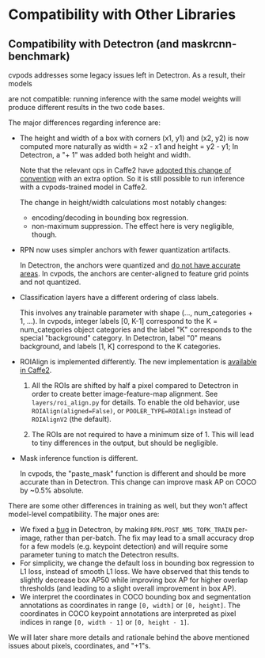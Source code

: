 # Compatibility with Other Libraries

## Compatibility with Detectron (and maskrcnn-benchmark)

cvpods addresses some legacy issues left in Detectron. As a result, their models

are not compatible:
running inference with the same model weights will produce different results in the two code bases.

The major differences regarding inference are:

- The height and width of a box with corners (x1, y1) and (x2, y2) is now computed more naturally as
  width = x2 - x1 and height = y2 - y1;
  In Detectron, a "+ 1" was added both height and width.

  Note that the relevant ops in Caffe2 have [adopted this change of convention](https://github.com/pytorch/pytorch/pull/20550)
  with an extra option.
  So it is still possible to run inference with a cvpods-trained model in Caffe2.

  The change in height/width calculations most notably changes:
  - encoding/decoding in bounding box regression.
  - non-maximum suppression. The effect here is very negligible, though.

- RPN now uses simpler anchors with fewer quantization artifacts.

  In Detectron, the anchors were quantized and
  [do not have accurate areas](https://github.com/facebookresearch/Detectron/issues/227).
  In cvpods, the anchors are center-aligned to feature grid points and not quantized.

- Classification layers have a different ordering of class labels.

  This involves any trainable parameter with shape (..., num_categories + 1, ...).
  In cvpods, integer labels [0, K-1] correspond to the K = num_categories object categories
  and the label "K" corresponds to the special "background" category.
  In Detectron, label "0" means background, and labels [1, K] correspond to the K categories.

- ROIAlign is implemented differently. The new implementation is [available in Caffe2](https://github.com/pytorch/pytorch/pull/23706).

  1. All the ROIs are shifted by half a pixel compared to Detectron in order to create better image-feature-map alignment.
	 See `layers/roi_align.py` for details.
     To enable the old behavior, use `ROIAlign(aligned=False)`, or `POOLER_TYPE=ROIAlign` instead of
     `ROIAlignV2` (the default).

  1. The ROIs are not required to have a minimum size of 1.
     This will lead to tiny differences in the output, but should be negligible.

- Mask inference function is different.

  In cvpods, the "paste_mask" function is different and should be more accurate than in Detectron. This change
  can improve mask AP on COCO by ~0.5% absolute.

There are some other differences in training as well, but they won't affect
model-level compatibility. The major ones are:

- We fixed a [bug](https://github.com/facebookresearch/Detectron/issues/459) in
  Detectron, by making `RPN.POST_NMS_TOPK_TRAIN` per-image, rather than per-batch.
  The fix may lead to a small accuracy drop for a few models (e.g. keypoint
  detection) and will require some parameter tuning to match the Detectron results.
- For simplicity, we change the default loss in bounding box regression to L1 loss, instead of smooth L1 loss.
  We have observed that this tends to slightly decrease box AP50 while improving box AP for higher
  overlap thresholds (and leading to a slight overall improvement in box AP).
- We interpret the coordinates in COCO bounding box and segmentation annotations
  as coordinates in range `[0, width]` or `[0, height]`. The coordinates in
  COCO keypoint annotations are interpreted as pixel indices in range `[0, width - 1]` or `[0, height - 1]`.


We will later share more details and rationale behind the above mentioned issues
about pixels, coordinates, and "+1"s.

